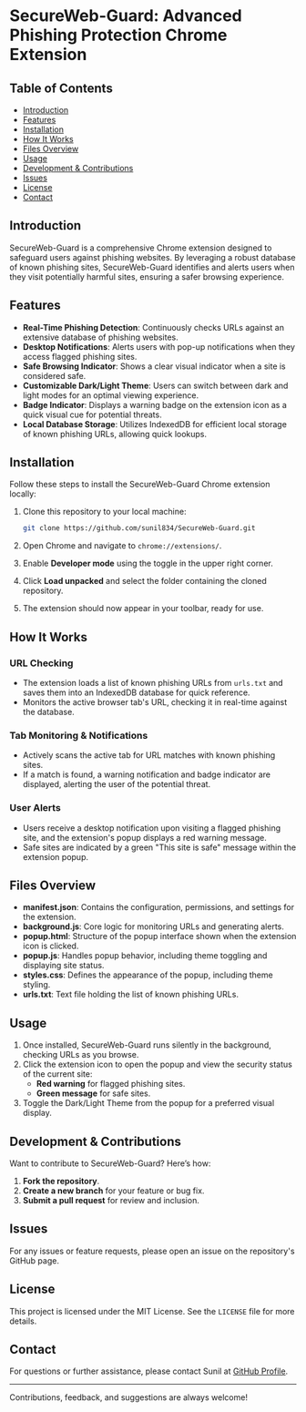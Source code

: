 # SecureWeb-Guard: Advanced Phishing Protection Chrome Extension

## Table of Contents
- [Introduction](#introduction)
- [Features](#features)
- [Installation](#installation)
- [How It Works](#how-it-works)
- [Files Overview](#files-overview)
- [Usage](#usage)
- [Development & Contributions](#development--contributions)
- [Issues](#issues)
- [License](#license)
- [Contact](#contact)

## Introduction
SecureWeb-Guard is a comprehensive Chrome extension designed to safeguard users against phishing websites. By leveraging a robust database of known phishing sites, SecureWeb-Guard identifies and alerts users when they visit potentially harmful sites, ensuring a safer browsing experience.

## Features

- **Real-Time Phishing Detection**: Continuously checks URLs against an extensive database of phishing websites.
- **Desktop Notifications**: Alerts users with pop-up notifications when they access flagged phishing sites.
- **Safe Browsing Indicator**: Shows a clear visual indicator when a site is considered safe.
- **Customizable Dark/Light Theme**: Users can switch between dark and light modes for an optimal viewing experience.
- **Badge Indicator**: Displays a warning badge on the extension icon as a quick visual cue for potential threats.
- **Local Database Storage**: Utilizes IndexedDB for efficient local storage of known phishing URLs, allowing quick lookups.

## Installation

Follow these steps to install the SecureWeb-Guard Chrome extension locally:

1. Clone this repository to your local machine:
    ```bash
    git clone https://github.com/sunil834/SecureWeb-Guard.git
    ```

2. Open Chrome and navigate to `chrome://extensions/`.

3. Enable **Developer mode** using the toggle in the upper right corner.

4. Click **Load unpacked** and select the folder containing the cloned repository.

5. The extension should now appear in your toolbar, ready for use.

## How It Works

### URL Checking
- The extension loads a list of known phishing URLs from `urls.txt` and saves them into an IndexedDB database for quick reference.
- Monitors the active browser tab's URL, checking it in real-time against the database.

### Tab Monitoring & Notifications
- Actively scans the active tab for URL matches with known phishing sites.
- If a match is found, a warning notification and badge indicator are displayed, alerting the user of the potential threat.

### User Alerts
- Users receive a desktop notification upon visiting a flagged phishing site, and the extension's popup displays a red warning message.
- Safe sites are indicated by a green "This site is safe" message within the extension popup.

## Files Overview

- **manifest.json**: Contains the configuration, permissions, and settings for the extension.
- **background.js**: Core logic for monitoring URLs and generating alerts.
- **popup.html**: Structure of the popup interface shown when the extension icon is clicked.
- **popup.js**: Handles popup behavior, including theme toggling and displaying site status.
- **styles.css**: Defines the appearance of the popup, including theme styling.
- **urls.txt**: Text file holding the list of known phishing URLs.

## Usage

1. Once installed, SecureWeb-Guard runs silently in the background, checking URLs as you browse.
2. Click the extension icon to open the popup and view the security status of the current site:
   - **Red warning** for flagged phishing sites.
   - **Green message** for safe sites.
3. Toggle the Dark/Light Theme from the popup for a preferred visual display.

## Development & Contributions

Want to contribute to SecureWeb-Guard? Here’s how:

1. **Fork the repository**.
2. **Create a new branch** for your feature or bug fix.
3. **Submit a pull request** for review and inclusion.

## Issues

For any issues or feature requests, please open an issue on the repository's GitHub page.

## License

This project is licensed under the MIT License. See the `LICENSE` file for more details.

## Contact

For questions or further assistance, please contact Sunil at [GitHub Profile](https://github.com/sunil834).

--- 

Contributions, feedback, and suggestions are always welcome!
